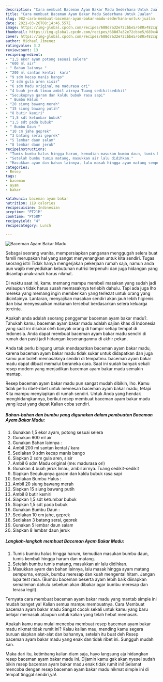 ```yaml
---
description: "Cara membuat Baceman Ayam Bakar Madu Sederhana Untuk Jualan"
title: "Cara membuat Baceman Ayam Bakar Madu Sederhana Untuk Jualan"
slug: 982-cara-membuat-baceman-ayam-bakar-madu-sederhana-untuk-jualan
date: 2021-03-26T08:14:46.557Z
image: https://img-global.cpcdn.com/recipes/688d7a32e72cbbe5/680x482cq70/baceman-ayam-bakar-madu-foto-resep-utama.jpg
thumbnail: https://img-global.cpcdn.com/recipes/688d7a32e72cbbe5/680x482cq70/baceman-ayam-bakar-madu-foto-resep-utama.jpg
cover: https://img-global.cpcdn.com/recipes/688d7a32e72cbbe5/680x482cq70/baceman-ayam-bakar-madu-foto-resep-utama.jpg
author: Michael Jimenez
ratingvalue: 3.2
reviewcount: 13
recipeingredient:
- "1,5 ekor ayam potong sesuai selera"
- "600 ml air"
- " Bahan lainnya "
- "200 ml santan kental  kara"
- "9 sdm kecap manIs bango"
- "2 sdm gula aren sisir"
- "6 sdm Madu original me madurasa ori"
- "4 buah jeruk limau ambil airnya Tuang sedikitsedikit"
- "Secukupnya garam dan kaldu bubuk rasa sapi"
- " Bumbu Halus "
- "20 siung bawang merah"
- "15 siung bawang putih"
- "8 butir kemiri"
- "1,5 sdt ketumbar bubuk"
- "1,5 sdt pada bubuk"
- " Bumbu Daun "
- "10 cm jahe geprek"
- "3 batang serai geprek"
- "5 lembar daun salam"
- "8 lembar daun jeruk"
recipeinstructions:
- "Tumis bumbu halus hingga harum, kemudian masukan bumbu daun, tumis kembali hingga harum dan matang."
- "Setelah bumbu tumis matang, masukkan air lalu didihkan."
- "Masukkan ayam dan bahan lainnya, lalu masak hingga ayam matang sempurna, empuk, bumbu meresap dan kuah mengental hitam. Jangan lupa test rasa. (Bumbu baceman beserta ayam lebih baik diinapkan semaleman dahulu sebelum akan dibakar agar bumbu meresap dan terasa legit)."
categories:
- Resep
tags:
- baceman
- ayam
- bakar

katakunci: baceman ayam bakar 
nutrition: 119 calories
recipecuisine: Indonesian
preptime: "PT21M"
cooktime: "PT58M"
recipeyield: "4"
recipecategory: Lunch

---
```



![Baceman Ayam Bakar Madu](https://img-global.cpcdn.com/recipes/688d7a32e72cbbe5/680x482cq70/baceman-ayam-bakar-madu-foto-resep-utama.jpg)

Sebagai seorang wanita, mempersiapkan panganan menggugah selera buat famili merupakan hal yang sangat menyenangkan untuk kita sendiri. Tugas seorang istri Tidak hanya mengerjakan pekerjaan rumah saja, namun anda pun wajib menyediakan kebutuhan nutrisi terpenuhi dan juga hidangan yang disantap anak-anak harus nikmat.

Di waktu  saat ini, kamu memang mampu membeli masakan yang sudah jadi walaupun tidak harus susah memasaknya terlebih dahulu. Tapi ada juga lho mereka yang memang ingin memberikan yang terlezat untuk orang yang dicintainya. Lantaran, menyajikan masakan sendiri akan jauh lebih higienis dan bisa menyesuaikan makanan tersebut berdasarkan selera keluarga tercinta. 



Apakah anda adalah seorang penggemar baceman ayam bakar madu?. Tahukah kamu, baceman ayam bakar madu adalah sajian khas di Indonesia yang saat ini disukai oleh banyak orang di hampir setiap tempat di Indonesia. Anda dapat membuat baceman ayam bakar madu sendiri di rumah dan pasti jadi hidangan kesenanganmu di akhir pekan.

Anda tak perlu bingung untuk mendapatkan baceman ayam bakar madu, karena baceman ayam bakar madu tidak sukar untuk didapatkan dan juga kamu pun boleh memasaknya sendiri di tempatmu. baceman ayam bakar madu dapat dibuat memalui beraneka cara. Saat ini sudah banyak sekali resep modern yang menjadikan baceman ayam bakar madu semakin mantap.

Resep baceman ayam bakar madu pun sangat mudah dibikin, lho. Kamu tidak perlu ribet-ribet untuk memesan baceman ayam bakar madu, tetapi Kita mampu menyiapkan di rumah sendiri. Untuk Anda yang hendak menghidangkannya, berikut resep membuat baceman ayam bakar madu yang lezat yang dapat Kalian coba sendiri.

<!--inarticleads1-->

##### Bahan-bahan dan bumbu yang digunakan dalam pembuatan Baceman Ayam Bakar Madu:

1. Gunakan 1,5 ekor ayam, potong sesuai selera
1. Gunakan 600 ml air
1. Gunakan  Bahan lainnya :
1. Ambil 200 ml santan kental / kara
1. Sediakan 9 sdm kecap manIs bango
1. Siapkan 2 sdm gula aren, sisir
1. Ambil 6 sdm Madu original (me: madurasa ori)
1. Gunakan 4 buah jeruk limau, ambil airnya. Tuang sedikit-sedikit
1. Siapkan Secukupnya garam dan kaldu bubuk rasa sapi
1. Sediakan  Bumbu Halus :
1. Ambil 20 siung bawang merah
1. Siapkan 15 siung bawang putih
1. Ambil 8 butir kemiri
1. Siapkan 1,5 sdt ketumbar bubuk
1. Siapkan 1,5 sdt pada bubuk
1. Gunakan  Bumbu Daun :
1. Sediakan 10 cm jahe, geprek
1. Sediakan 3 batang serai, geprek
1. Gunakan 5 lembar daun salam
1. Siapkan 8 lembar daun jeruk




<!--inarticleads2-->

##### Langkah-langkah membuat Baceman Ayam Bakar Madu:

1. Tumis bumbu halus hingga harum, kemudian masukan bumbu daun, tumis kembali hingga harum dan matang.
1. Setelah bumbu tumis matang, masukkan air lalu didihkan.
1. Masukkan ayam dan bahan lainnya, lalu masak hingga ayam matang sempurna, empuk, bumbu meresap dan kuah mengental hitam. Jangan lupa test rasa. (Bumbu baceman beserta ayam lebih baik diinapkan semaleman dahulu sebelum akan dibakar agar bumbu meresap dan terasa legit).




Ternyata cara membuat baceman ayam bakar madu yang mantab simple ini mudah banget ya! Kalian semua mampu membuatnya. Cara Membuat baceman ayam bakar madu Sangat cocok sekali untuk kamu yang baru belajar memasak ataupun untuk kalian yang telah hebat memasak.

Apakah kamu mau mulai mencoba membuat resep baceman ayam bakar madu nikmat tidak rumit ini? Kalau kalian mau, mending kamu segera buruan siapkan alat-alat dan bahannya, setelah itu buat deh Resep baceman ayam bakar madu yang enak dan tidak ribet ini. Sungguh mudah kan. 

Maka dari itu, ketimbang kalian diam saja, hayo langsung aja hidangkan resep baceman ayam bakar madu ini. Dijamin kamu gak akan nyesel sudah bikin resep baceman ayam bakar madu enak tidak rumit ini! Selamat mencoba dengan resep baceman ayam bakar madu nikmat simple ini di tempat tinggal sendiri,ya!.

